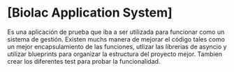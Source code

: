 # [Biolac Application System]

Es una aplicación de prueba que iba a ser utilizada para funcionar como un sistema de gestión. Existen muchs manera de mejorar el código 
tales como un  mejor encapsulamiento de las funciones, utlizar las librerias de asyncio y utilizar blueprints para organizar la estructura del proyecto mejor. 
Tambien crear los diferentes test para probar la funcionalidad.



